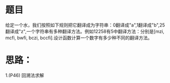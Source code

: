 # 题目
给定一个水，我们按照如下规则把它翻译成为字符串：0翻译成"a",1翻译成"b",25翻译成"z",一个字符串有多种翻译方法。例如12258有5中翻译方法：分别是[mzi, mcfi, bwfi, bczi, bccfi].设计函数计算一个数字有多少种不同的翻译方法。
# 思路：
1.(P46)
回溯法求解

